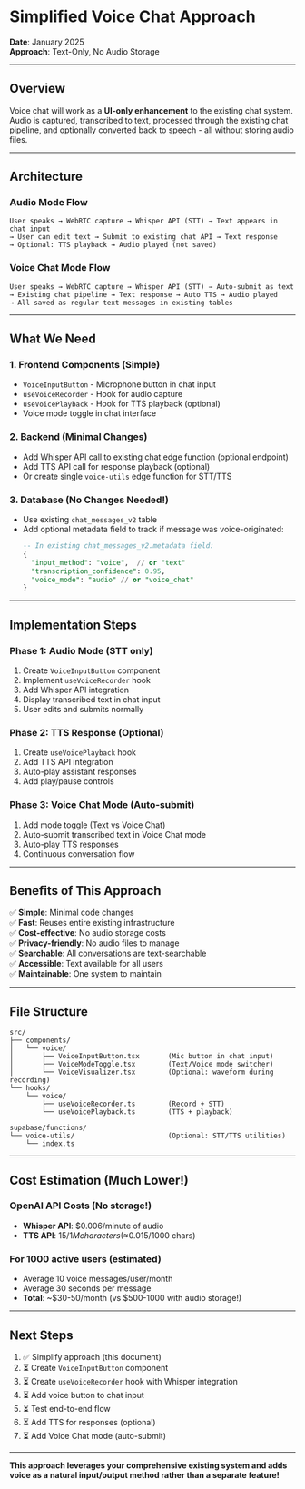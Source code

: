# Simplified Voice Chat Approach

**Date**: January 2025  
**Approach**: Text-Only, No Audio Storage

---

## Overview

Voice chat will work as a **UI-only enhancement** to the existing chat system. Audio is captured, transcribed to text, processed through the existing chat pipeline, and optionally converted back to speech - all without storing audio files.

---

## Architecture

### Audio Mode Flow
```
User speaks → WebRTC capture → Whisper API (STT) → Text appears in chat input
→ User can edit text → Submit to existing chat API → Text response
→ Optional: TTS playback → Audio played (not saved)
```

### Voice Chat Mode Flow
```
User speaks → WebRTC capture → Whisper API (STT) → Auto-submit as text
→ Existing chat pipeline → Text response → Auto TTS → Audio played
→ All saved as regular text messages in existing tables
```

---

## What We Need

### 1. Frontend Components (Simple)
- `VoiceInputButton` - Microphone button in chat input
- `useVoiceRecorder` - Hook for audio capture
- `useVoicePlayback` - Hook for TTS playback (optional)
- Voice mode toggle in chat interface

### 2. Backend (Minimal Changes)
- Add Whisper API call to existing chat edge function (optional endpoint)
- Add TTS API call for response playback (optional)
- Or create single `voice-utils` edge function for STT/TTS

### 3. Database (No Changes Needed!)
- Use existing `chat_messages_v2` table
- Add optional metadata field to track if message was voice-originated:
  ```sql
  -- In existing chat_messages_v2.metadata field:
  {
    "input_method": "voice",  // or "text"
    "transcription_confidence": 0.95,
    "voice_mode": "audio" // or "voice_chat"
  }
  ```

---

## Implementation Steps

### Phase 1: Audio Mode (STT only)
1. Create `VoiceInputButton` component
2. Implement `useVoiceRecorder` hook
3. Add Whisper API integration
4. Display transcribed text in chat input
5. User edits and submits normally

### Phase 2: TTS Response (Optional)
1. Create `useVoicePlayback` hook
2. Add TTS API integration
3. Auto-play assistant responses
4. Add play/pause controls

### Phase 3: Voice Chat Mode (Auto-submit)
1. Add mode toggle (Text vs Voice Chat)
2. Auto-submit transcribed text in Voice Chat mode
3. Auto-play TTS responses
4. Continuous conversation flow

---

## Benefits of This Approach

✅ **Simple**: Minimal code changes  
✅ **Fast**: Reuses entire existing infrastructure  
✅ **Cost-effective**: No audio storage costs  
✅ **Privacy-friendly**: No audio files to manage  
✅ **Searchable**: All conversations are text-searchable  
✅ **Accessible**: Text available for all users  
✅ **Maintainable**: One system to maintain  

---

## File Structure

```
src/
├── components/
│   └── voice/
│       ├── VoiceInputButton.tsx       (Mic button in chat input)
│       ├── VoiceModeToggle.tsx        (Text/Voice mode switcher)
│       └── VoiceVisualizer.tsx        (Optional: waveform during recording)
└── hooks/
    └── voice/
        ├── useVoiceRecorder.ts        (Record + STT)
        └── useVoicePlayback.ts        (TTS + playback)

supabase/functions/
└── voice-utils/                       (Optional: STT/TTS utilities)
    └── index.ts
```

---

## Cost Estimation (Much Lower!)

### OpenAI API Costs (No storage!)
- **Whisper API**: $0.006/minute of audio
- **TTS API**: $15/1M characters (≈$0.015/1000 chars)

### For 1000 active users (estimated)
- Average 10 voice messages/user/month
- Average 30 seconds per message
- **Total**: ~$30-50/month (vs $500-1000 with audio storage!)

---

## Next Steps

1. ✅ Simplify approach (this document)
2. ⏳ Create `VoiceInputButton` component
3. ⏳ Create `useVoiceRecorder` hook with Whisper integration
4. ⏳ Add voice button to chat input
5. ⏳ Test end-to-end flow
6. ⏳ Add TTS for responses (optional)
7. ⏳ Add Voice Chat mode (auto-submit)

---

**This approach leverages your comprehensive existing system and adds voice as a natural input/output method rather than a separate feature!**

